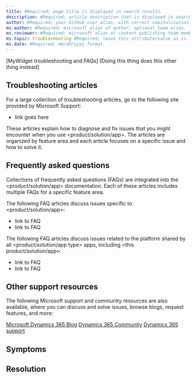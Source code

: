 ```yaml
---
title: #Required; page title is displayed in search results. 
description: #Required; article description that is displayed in search results. 
author: #Required; your GitHub user alias, with correct capitalization. 
ms.author: #Required; microsoft alias of author; optional team alias.
ms.reviewer: #Required; microsoft alias of content publishing team member.
ms.topic: troubleshooting #Required; leave this attribute/value as-is.
ms.date: #Required; mm/dd/yyyy format.
---
```


<!--Remove all the comments in this template before you sign-off or merge to the main branch.-->

<!--This template provides the basic structure of a troubleshooting article. See [Write a troubleshooting article](write-a-troubleshooting-article.md) in the contributor guide. To provide feedback on this template contact [bace feedback](mailto:templateswg@microsoft.com).-->

<!--1. H1. Required. If this is a resource-type article, the title should be "<Product/solution/app> troubleshooting and FAQs." If it's a direct reference-type article, pick an H1 that summarizes the problem from the customer's point of view.-->
[MyWidget troubleshooting and FAQs]
[Doing this thing does this other thing instead]

<!--2. Include the following sections in a resource-type article. Remove them if you're writing a direct-reference troubleshooting article.-->
## Troubleshooting articles

<!--If your product/solution/app doesn't have a support site, but it does have a collection of troubleshooting articles, link to that instead.-->
For a large collection of troubleshooting articles, go to the following site provided by Microsoft Support:

- link goes here

These articles explain how to diagnose and fix issues that you might encounter when you use <product/solution/app>. The articles are organized by feature area and each article focuses on a specific issue and how to solve it.

## Frequently asked questions

Collections of frequently asked questions (FAQs) are integrated into the <product/solution/app> documentation. Each of these articles includes multiple FAQs for a specific feature area.

The following FAQ articles discuss issues specific to <product/solution/app>:

- link to FAQ
- link to FAQ

The following FAQ articles discuss issues related to the platform shared by all <product/solution/app type> apps, including <this product/solution/app>:

- link to FAQ
- link to FAQ

## Other support resources
<!--Add and replace these links as needed for your product/solution/app.-->

The following Microsoft support and community resources are also available, where you can discuss and solve issues, browse blogs, request features, and more:

[Microsoft Dynamics 365 Blog](https://cloudblogs.microsoft.com/dynamics365/?source=dynamicsaxscm)
[Dynamics 365 Community](https://community.dynamics.com/)
[Dynamics 365 support](https://dynamics-int.microsoft.com/support/)

<!--3. Include the following sections in a direct reference-type article. Remove them if you're writing a resource troubleshooting article.-->
## Symptoms

<!--Clearly describe the problem the way a customer would describe it.-->

## Resolution

<!--Tell the customer how to fix the problem. Or, if the problem is caused by user error or customer misunderstanding, briefly explain the right way or the feature's proper functioning.-->

<!--Remove all the comments in this template before you sign-off or merge to the main branch.-->
